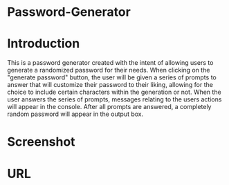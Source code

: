 # Password-Generator

# Introduction
This is a password generator created with the intent of allowing users to generate a randomized password for their needs. When clicking on the "generate password" button, the user will be given a series of prompts to answer that will customize their password to their liking, allowing for the choice to include certain characters within the generation or not. When the user answers the series of prompts, messages relating to the users actions will appear in the console. After all prompts are answered, a completely random password will appear in the output box.

# Screenshot

# URL